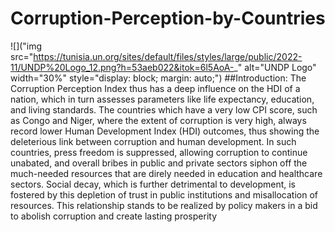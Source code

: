 # Corruption-Perception-by-Countries
![]("img src="https://tunisia.un.org/sites/default/files/styles/large/public/2022-11/UNDP%20Logo_12.png?h=53aeb022&itok=6l5AoA-_" alt="UNDP Logo" width="30%" style="display: block; margin: auto;")
##Introduction:
The Corruption Perception Index thus has a deep influence on the HDI of a nation, which in turn assesses parameters like life expectancy,
education, and living standards. The countries which have a very low CPI score, such as Congo and Niger, where the extent of corruption is very
high, always record lower Human Development Index (HDI) outcomes, thus showing the deleterious link between corruption and human
development. In such countries, press freedom is suppressed, allowing corruption to continue unabated, and overall bribes in public and private
sectors siphon off the much-needed resources that are direly needed in education and healthcare sectors. Social decay, which is further
detrimental to development, is fostered by this depletion of trust in public institutions and misallocation of resources. This relationship stands to be
realized by policy makers in a bid to abolish corruption and create lasting prosperity
